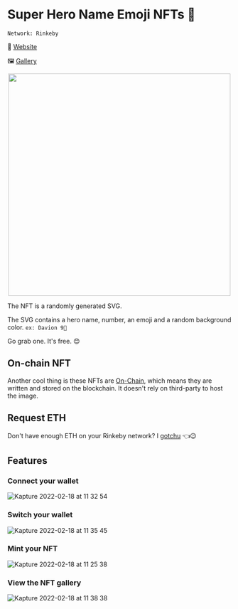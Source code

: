 # Super Hero Name Emoji NFTs 🚀

`Network: Rinkeby`

🔗 [Website](https://hero-nfts.vercel.app/)

🖼️ [Gallery](https://testnets.opensea.io/collection/squarenft-fmf1e1djjt)

<p align='center'>
  <image src="https://user-images.githubusercontent.com/12386682/154601031-b6d71f81-9fb3-4eed-aeb0-38188ddceecb.png" width="500">
</p>

<p>
  The NFT is a randomly generated SVG.

  The SVG contains a hero name, number, an emoji and a random background color. `ex: Davion 9🐺`

  Go grab one. It's free. 😊
</p>

## On-chain NFT

Another cool thing is these NFTs are [On-Chain](https://art.haus/on-chain-nfts-and-why-theyre-better/#:~:text=On%2Dchain%20NFTs%20are%20tokens,and%20stored%20on%20the%20blockchain), which means they are written and stored on the blockchain. It doesn't rely on third-party to host the image.

## Request ETH

Don't have enough ETH on your Rinkeby network? I [gotchu](https://faucets.chain.link/rinkeby) 👈😉

## Features

### Connect your wallet
![Kapture 2022-02-18 at 11 32 54](https://user-images.githubusercontent.com/12386682/154600730-907e3ef9-a2ed-48c4-8891-c373e01377e7.gif)

### Switch your wallet
![Kapture 2022-02-18 at 11 35 45](https://user-images.githubusercontent.com/12386682/154600921-8ca962dd-b31b-432b-b555-ba05650f7237.gif)

### Mint your NFT
![Kapture 2022-02-18 at 11 25 38](https://user-images.githubusercontent.com/12386682/154600398-5a916ee3-8f01-4fda-9e76-59e1640e876c.gif)

### View the NFT gallery
![Kapture 2022-02-18 at 11 38 38](https://user-images.githubusercontent.com/12386682/154601186-bea2fc44-5ba6-417b-84ee-46ec6ca54f46.gif)
